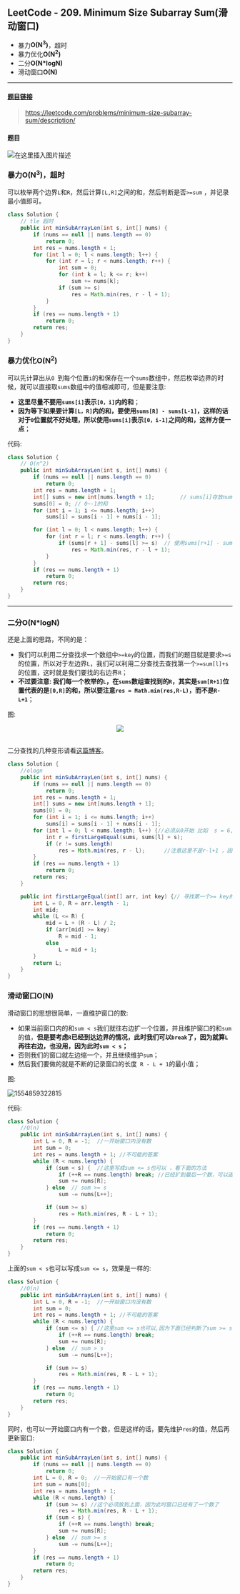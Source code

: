 ﻿## LeetCode - 209. Minimum Size Subarray Sum(滑动窗口)
* 暴力**O(N<sup>3</sup>)**，超时
* 暴力优化**O(N<sup>2</sup>)**
* 二分**O(N*logN)**
* 滑动窗口**O(N)**

***
#### [题目链接](https://leetcode.com/problems/minimum-size-subarray-sum/description/)

> https://leetcode.com/problems/minimum-size-subarray-sum/description/

#### 题目
![在这里插入图片描述](images/209_t.png)
### 暴力O(N<sup>3</sup>)，超时
可以枚举两个边界`L`和`R`，然后计算`[L,R]`之间的和，然后判断是否`>=sum` ，并记录最小值即可。
```java
class Solution {
    // tle 超时
    public int minSubArrayLen(int s, int[] nums) {
        if (nums == null || nums.length == 0)
            return 0;
        int res = nums.length + 1;
        for (int l = 0; l < nums.length; l++) {
            for (int r = l; r < nums.length; r++) {
                int sum = 0;
                for (int k = l; k <= r; k++)
                    sum += nums[k];
                if (sum >= s)
                    res = Math.min(res, r - l + 1);
            }
        }
        if (res == nums.length + 1)
            return 0;
        return res;
    }
}
```
### 暴力优化O(N<sup>2</sup>)
可以先计算出从`0 `到每个位置`i`的和保存在一个`sums`数组中，然后枚举边界的时候，就可以直接取`sums`数组中的值相减即可，但是要注意: 
* **这里尽量不要用`sums[i]`表示`[0，i]`内的和**；
* **因为等下如果要计算`[L，R]`内的和，要使用`sums[R] - sums[L-1]`，这样的话对于`0`位置就不好处理，所以使用`sums[i]`表示`[0，i-1]`之间的和，这样方便一点**；

代码:


```java
class Solution {
    // O(n^2)
    public int minSubArrayLen(int s, int[] nums) {
        if (nums == null || nums.length == 0)
            return 0;
        int res = nums.length + 1;
        int[] sums = new int[nums.length + 1];        // sums[i]存放nums[0...i-1]的和  (最好不要sums[i]存放0...i的和，不好处理0位置)
        sums[0] = 0; // 0~-1的和 
        for (int i = 1; i <= nums.length; i++)
            sums[i] = sums[i - 1] + nums[i - 1];

        for (int l = 0; l < nums.length; l++) {
            for (int r = l; r < nums.length; r++) {
                if (sums[r + 1] - sums[l] >= s)  // 使用sums[r+1] - sums[l] 快速获得nums[l...r]的和
                    res = Math.min(res, r - l + 1);
            }
        }
        if (res == nums.length + 1)
            return 0;
        return res;
    }
}
```
***
### 二分O(N*logN)
还是上面的思路，不同的是：
* 我们可以利用二分查找求一个数组中`>=key`的位置，而我们的题目就是要求`>=s`的位置，所以对于左边界`L`，我们可以利用二分查找去查找第一个`>=sum[l]+s`的位置，这时就是我们要找的右边界`R`；
* **不过要注意: 我们每一个枚举的`L`，在`sums`数组查找到的`R`，其实是`sum[R+1]`位置代表的是`[0,R]`的和，所以要注意`res = Math.min(res,R-L)`，而不是`R-L+1`**；

图: 

<div align="center"><img src="assets/1554858757605.png"></div><br>

二分查找的几种变形请看[这篇博客](https://github.com/ZXZxin/ZXBlog/blob/master/%E6%95%B0%E6%8D%AE%E7%BB%93%E6%9E%84%E7%AE%97%E6%B3%95/Algorithm/BinarySearch/%E4%BA%8C%E5%88%86%E6%9F%A5%E6%89%BE%E7%9A%84%E6%80%BB%E7%BB%93(6%E7%A7%8D%E5%8F%98%E5%BD%A2).md)。

```java
class Solution {
    //ologn
    public int minSubArrayLen(int s, int[] nums) {
        if (nums == null || nums.length == 0)
            return 0;
        int res = nums.length + 1;
        int[] sums = new int[nums.length + 1];
        sums[0] = 0;
        for (int i = 1; i <= nums.length; i++)
            sums[i] = sums[i - 1] + nums[i - 1];
        for (int l = 0; l < nums.length; l++) {//必须从0开始 比如  s = 6,nums = {1,2,3}
            int r = firstLargeEqual(sums, sums[l] + s);
            if (r != sums.length)
                res = Math.min(res, r - l);      //注意这里不是r-l+1 ，因为寻找到的r实际上是r+1
        }
        if (res == nums.length + 1)
            return 0;
        return res;
    }

    public int firstLargeEqual(int[] arr, int key) {// 寻找第一个>= key的，不存在就返回arr.length
        int L = 0, R = arr.length - 1;
        int mid;
        while (L <= R) {
            mid = L + (R - L) / 2;
            if (arr[mid] >= key)
                R = mid - 1;
            else
                L = mid + 1;
        }
        return L;
    }
}
```
### 滑动窗口O(N)
滑动窗口的思想很简单，一直维护窗口的数:
* 如果当前窗口内的和`sum < s`我们就往右边扩一个位置，并且维护窗口的和`sum`的值，**但是要考虑`R`已经到达边界的情况，此时我们可以`break`了，因为就算`L`再往右边，也没用，因为此时`sum < s`；**
* 否则我们的窗口就左边缩一个，并且继续维护`sum`；
* 然后我们要做的就是不断的记录窗口的长度` R - L + 1`的最小值；

图:

![1554859322815](assets/1554859322815.png)

代码:


```java
class Solution {
    //O(n)
    public int minSubArrayLen(int s, int[] nums) {
        int L = 0, R = -1;  //一开始窗口内没有数
        int sum = 0;
        int res = nums.length + 1; //不可能的答案
        while (R < nums.length) {
            if (sum < s) {  //这里写成sum <= s也可以 ，看下面的方法
                if (++R == nums.length) break; //已经扩到最后一个数，可以退出了，因为此时已经sum < s，所以L你也更加不需要往右边扩了
                sum += nums[R];
            } else  // sum >= s
                sum -= nums[L++];

            if (sum >= s)
                res = Math.min(res, R - L + 1);
        }
        if (res == nums.length + 1)
            return 0;
        return res;
    }
}
```
上面的`sum < s`也可以写成`sum <= s`，效果是一样的: 

```java
class Solution {
    //O(n)
    public int minSubArrayLen(int s, int[] nums) {
        int L = 0, R = -1;  //一开始窗口内没有数
        int sum = 0;
        int res = nums.length + 1; //不可能的答案
        while (R < nums.length) {
            if (sum <= s) { //这里sum <= s也可以,因为下面已经判断了sum >= s就计算
                if (++R == nums.length) break;
                sum += nums[R];
            } else  // sum > s
                sum -= nums[L++];

            if (sum >= s)
                res = Math.min(res, R - L + 1);
        }
        if (res == nums.length + 1)
            return 0;
        return res;
    }
}
```
同时，也可以一开始窗口内有一个数，但是这样的话，要先维护`res`的值，然后再更新窗口: 

```java
class Solution {
    public int minSubArrayLen(int s, int[] nums) {
        if (nums == null || nums.length == 0)
            return 0;
        int L = 0, R = 0;  //一开始窗口有一个数
        int sum = nums[0];
        int res = nums.length + 1;
        while (R < nums.length) {
            if (sum >= s) //这个必须放到上面，因为此时窗口已经有了一个数了
                res = Math.min(res, R - L + 1);
            if (sum < s) {
                if (++R == nums.length) break;
                sum += nums[R];
            } else  // sum >= s
                sum -= nums[L++];
        }
        if (res == nums.length + 1)
            return 0;
        return res;
    }
}
```

